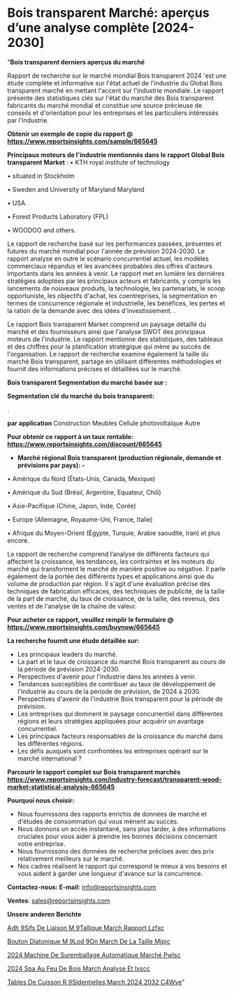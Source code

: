 # Bois transparent Marché: aperçus d’une analyse complète [2024-2030]

"<strong>Bois transparent derniers aperçus du marché</strong>

Rapport de recherche sur le marché mondial Bois transparent 2024 'est une étude complète et informative sur l'état actuel de l'industrie du Global Bois transparent marché en mettant l'accent sur l'industrie mondiale. Le rapport présente des statistiques clés sur l'état du marché des Bois transparent fabricants du marché mondial et constitue une source précieuse de conseils et d'orientation pour les entreprises et les particuliers intéressés par l'industrie.

<strong>Obtenir un exemple de copie du rapport @ <a href=https://www.reportsinsights.com/sample/665645>https://www.reportsinsights.com/sample/665645</a></strong>

<strong>Principaux moteurs de l'industrie mentionnés dans le rapport Global Bois transparent Market</strong> :
• KTH royal institute of technology

• situated in Stockholm

• Sweden and University of Maryland Maryland

• USA.

• Forest Products Laboratory (FPL)

• WOODOO and others.

Le rapport de recherche basé sur les performances passées, présentes et futures du marché mondial pour l'année de prévision 2024-2030. Le rapport analyse en outre le scénario concurrentiel actuel, les modèles commerciaux répandus et les avancées probables des offres d'acteurs importants dans les années à venir. Le rapport met en lumière les dernières stratégies adoptées par les principaux acteurs et fabricants, y compris les lancements de nouveaux produits, la technologie, les partenariats, le scoop opportuniste, les objectifs d'achat, les coentreprises, la segmentation en termes de concurrence régionale et industrielle, les bénéfices, les pertes et la ration de la demande avec des idées d'investissement. .

Le rapport Bois transparent Market comprend un paysage détaillé du marché et des fournisseurs ainsi que l'analyse SWOT des principaux moteurs de l'industrie. Le rapport mentionne des statistiques, des tableaux et des chiffres pour la planification stratégique qui mène au succès de l'organisation. Le rapport de recherche examine également la taille du marché Bois transparent, partage en utilisant différentes méthodologies et fournit des informations précises et détaillées sur le marché.

<strong>Bois transparent Segmentation du marché basée sur :</strong>

<strong> Segmentation clé du marché du bois transparent: </strong>

.

<strong> par application </strong>
Construction
Meubles
Cellule photovoltaïque
Autre

<strong>Pour obtenir ce rapport à un taux rentable: <a href=https://www.reportsinsights.com/discount/665645>https://www.reportsinsights.com/discount/665645</a></strong>
<ul>
  <li><strong>Marché régional Bois transparent (production régionale, demande et prévisions par pays): -</strong></li>
</ul>
• Amérique du Nord (États-Unis, Canada, Mexique)

• Amérique du Sud (Brésil, Argentine, Equateur, Chili)

• Asie-Pacifique (Chine, Japon, Inde, Corée)

• Europe (Allemagne, Royaume-Uni, France, Italie)

• Afrique du Moyen-Orient (Égypte, Turquie, Arabie saoudite, Iran) et plus encore.

Le rapport de recherche comprend l’analyse de différents facteurs qui affectent la croissance, les tendances, les contraintes et les moteurs du marché qui transforment le marché de manière positive ou négative. Il parle également de la portée des différents types et applications ainsi que du volume de production par région. Il s'agit d'une évaluation précise des techniques de fabrication efficaces, des techniques de publicité, de la taille de la part de marché, du taux de croissance, de la taille, des revenus, des ventes et de l'analyse de la chaîne de valeur.

<strong>Pour acheter ce rapport, veuillez remplir le formulaire @   <a href=https://www.reportsinsights.com/buynow/665645>https://www.reportsinsights.com/buynow/665645</a></strong>

<strong>La recherche fournit une étude détaillée sur:</strong>
<ul>
  <li>Les principaux leaders du marché.</li>
  <li>La part et le taux de croissance du marché Bois transparent au cours de la période de prévision 2024-2030.</li>
  <li>Perspectives d'avenir pour l'industrie dans les années à venir.</li>
  <li>Tendances susceptibles de contribuer au taux de développement de l'industrie au cours de la période de prévision, de 2024 à 2030.</li>
  <li>Perspectives d'avenir de l'industrie Bois transparent pour la période de prévision.</li>
  <li>Les entreprises qui dominent le paysage concurrentiel dans différentes régions et leurs stratégies appliquées pour acquérir un avantage concurrentiel.</li>
  <li>Les principaux facteurs responsables de la croissance du marché dans les différentes régions.</li>
  <li>Les défis auxquels sont confrontées les entreprises opérant sur le marché international ?</li>
</ul>

<strong>Parcourir le rapport complet sur Bois transparent marchés <a href=https://www.reportsinsights.com/industry-forecast/transparent-wood-market-statistical-analysis-665645>https://www.reportsinsights.com/industry-forecast/transparent-wood-market-statistical-analysis-665645</a></strong>

<strong>Pourquoi nous choisir:</strong>
<ul>
  <li>Nous fournissons des rapports enrichis de données de marché et d'études de consommation qui vous mènent au succès.</li>
  <li>Nous donnons un accès instantané, sans plus tarder, à des informations cruciales pour vous aider à prendre les bonnes décisions concernant votre entreprise.</li>
  <li>Nous fournissons des données de recherche précises avec des prix relativement meilleurs sur le marché.</li>
  <li>Nos cadres réalisent le rapport qui correspond le mieux à vos besoins et vous aident à garder une longueur d'avance sur la concurrence.</li>
</ul>
<strong>Contactez-nous:
</strong><strong>E-mail:</strong> <a href=mailto:info@reportsinsights.com>info@reportsinsights.com</a>

<strong>Ventes</strong>: <a href=mailto:sales@reportsinsights.com>sales@reportsinsights.com</a>

<strong>Unsere anderen Berichte</strong>

<a href=https://www.linkedin.com/pulse/adh%C3%A9sifs-de-liaison-m%C3%A9tallique-march%C3%A9-rapport-lzfxc/>Adh 9Sifs De Liaison M 9Tallique March Rapport Lzfxc</a>

<a href=https://www.linkedin.com/pulse/bouton-diatonique-m%C3%A9lod%C3%A9on-march%C3%A9-de-la-taille-mjpjc/>Bouton Diatonique M 9Lod 9On March De La Taille Mjpjc</a>

<a href=https://www.linkedin.com/pulse/2024-machine-de-suremballage-automatique-marché-pwlsc/>2024 Machine De Suremballage Automatique Marché Pwlsc</a>

<a href=https://www.linkedin.com/pulse/2024-spa-au-feu-de-bois-march%C3%A9-analyse-et-ixscc/>2024 Spa Au Feu De Bois March Analyse Et Ixscc</a>

<a href=https://www.linkedin.com/pulse/tables-de-cuisson-r%C3%A9sidentielles-march%C3%A9-2024-2032-c4wve/>Tables De Cuisson R 9Sidentielles March 2024 2032 C4Wve</a>"

